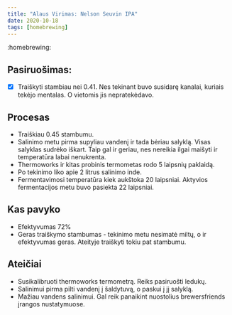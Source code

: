 ```yaml
---
title: "Alaus Virimas: Nelson Seuvin IPA"
date: 2020-10-18
tags: [homebrewing]
---
```


:homebrewing:

## Pasiruošimas:
- [X] Traiškyti stambiau nei 0.41. Nes tekinant buvo susidarę kanalai, kuriais
  tekėjo mentalas. O vietomis jis nepratekėdavo.

## Procesas
- Traiškiau 0.45 stambumu.
- Salinimo metu pirma supyliau vandenį ir tada bėriau salyklą. Visas salyklas
  sudrėko iškart. Taip gal ir geriau, nes nereikia ilgai maišyti ir temperatūra
  labai nenukrenta.
- Thermoworks ir kitas probinis termometas rodo 5 laipsnių paklaidą.
- Po tekinimo liko apie 2 litrus salinimo inde.
- Fermentavimosi temperatūra kiek aukštoka 20 laipsniai. Aktyvios fermentacijos
  metu buvo pasiekta 22 laipsniai.

## Kas pavyko
- Efektyvumas 72%
- Geras traiškymo stambumas - tekinimo metu nesimatė miltų, o ir efektyvumas
  geras. Ateityje traiškyti tokiu pat stambumu.

## Ateičiai
- Susikalibruoti thermoworks termometrą. Reiks pasiruošti ledukų.
- Salinimui pirma pilti vandenį į šaldytuvą, o paskui į jį salyklą.
- Mažiau vandens salinimui. Gal reik panaikint nuostolius brewersfriends įrangos
  nustatymuose.
